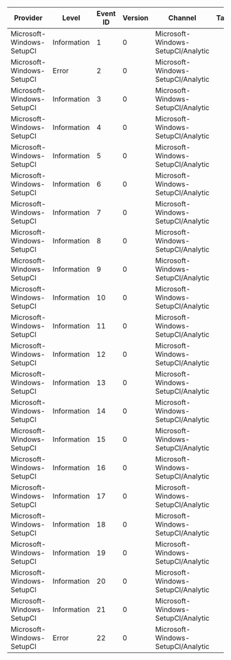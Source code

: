 Provider                   |  Level        |  Event ID  |  Version  |  Channel                             |  Task  |  Opcode  |  Keyword         |  Message
---------------------------|---------------|------------|-----------|--------------------------------------|--------|----------|------------------|-------------------------------------------------------------------
Microsoft-Windows-SetupCl  |  Information  |  1         |  0        |  Microsoft-Windows-SetupCl/Analytic  |        |          |  keyDiagnostic   |  SetupCl statistic ({Name}): {Description} = {Statistic}.
Microsoft-Windows-SetupCl  |  Error        |  2         |  0        |  Microsoft-Windows-SetupCl/Analytic  |        |          |  keyDiagnostic   |  {SourceFunction}@{SourceLine} : {Message}
Microsoft-Windows-SetupCl  |  Information  |  3         |  0        |  Microsoft-Windows-SetupCl/Analytic  |        |          |  keyDiagnostic   |  {SourceFunction}@{SourceLine} : {Message}
Microsoft-Windows-SetupCl  |  Information  |  4         |  0        |  Microsoft-Windows-SetupCl/Analytic  |        |  Start   |  keyPerformance  |
Microsoft-Windows-SetupCl  |  Information  |  5         |  0        |  Microsoft-Windows-SetupCl/Analytic  |        |  Stop    |  keyPerformance  |
Microsoft-Windows-SetupCl  |  Information  |  6         |  0        |  Microsoft-Windows-SetupCl/Analytic  |        |  Start   |  keyPerformance  |
Microsoft-Windows-SetupCl  |  Information  |  7         |  0        |  Microsoft-Windows-SetupCl/Analytic  |        |  Stop    |  keyPerformance  |
Microsoft-Windows-SetupCl  |  Information  |  8         |  0        |  Microsoft-Windows-SetupCl/Analytic  |        |  Start   |  keyPerformance  |
Microsoft-Windows-SetupCl  |  Information  |  9         |  0        |  Microsoft-Windows-SetupCl/Analytic  |        |  Stop    |  keyPerformance  |
Microsoft-Windows-SetupCl  |  Information  |  10        |  0        |  Microsoft-Windows-SetupCl/Analytic  |        |  Start   |  keyPerformance  |
Microsoft-Windows-SetupCl  |  Information  |  11        |  0        |  Microsoft-Windows-SetupCl/Analytic  |        |  Stop    |  keyPerformance  |
Microsoft-Windows-SetupCl  |  Information  |  12        |  0        |  Microsoft-Windows-SetupCl/Analytic  |        |  Start   |  keyPerformance  |  SetupCl has started processing system registry hive: {HiveName}.
Microsoft-Windows-SetupCl  |  Information  |  13        |  0        |  Microsoft-Windows-SetupCl/Analytic  |        |  Stop    |  keyPerformance  |  SetupCl has finished processing system registry hive: {HiveName}.
Microsoft-Windows-SetupCl  |  Information  |  14        |  0        |  Microsoft-Windows-SetupCl/Analytic  |        |  Start   |  keyPerformance  |
Microsoft-Windows-SetupCl  |  Information  |  15        |  0        |  Microsoft-Windows-SetupCl/Analytic  |        |  Stop    |  keyPerformance  |
Microsoft-Windows-SetupCl  |  Information  |  16        |  0        |  Microsoft-Windows-SetupCl/Analytic  |        |          |  keyDiagnostic   |  SetupCl will replace all instances of SID: [{SID}].
Microsoft-Windows-SetupCl  |  Information  |  17        |  0        |  Microsoft-Windows-SetupCl/Analytic  |        |          |  keyDiagnostic   |  SetupCl will rewrite the old SID to: [{SID}].
Microsoft-Windows-SetupCl  |  Information  |  18        |  0        |  Microsoft-Windows-SetupCl/Analytic  |        |          |  keyDiagnostic   |  SetupCl will replace all instances of path: [{Path}].
Microsoft-Windows-SetupCl  |  Information  |  19        |  0        |  Microsoft-Windows-SetupCl/Analytic  |        |          |  keyDiagnostic   |  SetupCl will rewrite the old path to: [{Path}].
Microsoft-Windows-SetupCl  |  Information  |  20        |  0        |  Microsoft-Windows-SetupCl/Analytic  |        |  Start   |  keyPerformance  |
Microsoft-Windows-SetupCl  |  Information  |  21        |  0        |  Microsoft-Windows-SetupCl/Analytic  |        |  Stop    |  keyPerformance  |
Microsoft-Windows-SetupCl  |  Error        |  22        |  0        |  Microsoft-Windows-SetupCl/Analytic  |        |          |  keyDiagnostic   |  Error: {Message} (status = 0x{Status})